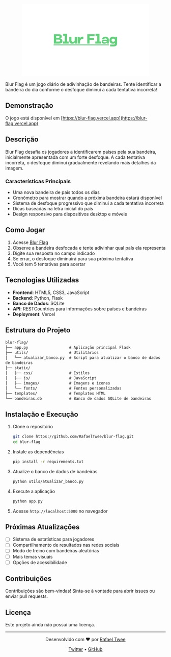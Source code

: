 <div align="center">
  <img src="static/images/blur-flag.png" alt="Blur Flag Logo" width="400">
</div>

Blur Flag é um jogo diário de adivinhação de bandeiras. Tente identificar a bandeira do dia conforme o desfoque diminui a cada tentativa incorreta!

## Demonstração

O jogo está disponível em [https://blur-flag.vercel.app](https://blur-flag.vercel.app)

## Descrição

Blur Flag desafia os jogadores a identificarem países pela sua bandeira, inicialmente apresentada com um forte desfoque. A cada tentativa incorreta, o desfoque diminui gradualmente revelando mais detalhes da imagem.

### Características Principais

- Uma nova bandeira de país todos os dias
- Cronômetro para mostrar quando a próxima bandeira estará disponível
- Sistema de desfoque progressivo que diminui a cada tentativa incorreta
- Dicas baseadas na letra inicial do país
- Design responsivo para dispositivos desktop e móveis

## Como Jogar

1. Acesse [Blur Flag](https://blur-flag.vercel.app)
2. Observe a bandeira desfocada e tente adivinhar qual país ela representa
3. Digite sua resposta no campo indicado
4. Se errar, o desfoque diminuirá para sua próxima tentativa
5. Você tem 5 tentativas para acertar

## Tecnologias Utilizadas

- **Frontend**: HTML5, CSS3, JavaScript
- **Backend**: Python, Flask
- **Banco de Dados**: SQLite
- **API**: RESTCountries para informações sobre países e bandeiras
- **Deployment**: Vercel

## Estrutura do Projeto

```
blur-flag/
├── app.py                  # Aplicação principal Flask
├── utils/                  # Utilitários
│   └── atualizar_banco.py  # Script para atualizar o banco de dados de bandeiras
├── static/
│   ├── css/                # Estilos
│   ├── js/                 # JavaScript
│   ├── images/             # Imagens e ícones
│   └── fonts/              # Fontes personalizadas
├── templates/              # Templates HTML
└── bandeiras.db            # Banco de dados SQLite de bandeiras
```

## Instalação e Execução

1. Clone o repositório
   ```bash
   git clone https://github.com/RafaelTwee/blur-flag.git
   cd blur-flag
   ```

2. Instale as dependências
   ```bash
   pip install -r requirements.txt
   ```

3. Atualize o banco de dados de bandeiras
   ```bash
   python utils/atualizar_banco.py
   ```

4. Execute a aplicação
   ```bash
   python app.py
   ```

5. Acesse `http://localhost:5000` no navegador

## Próximas Atualizações

- [ ] Sistema de estatísticas para jogadores
- [ ] Compartilhamento de resultados nas redes sociais
- [ ] Modo de treino com bandeiras aleatórias
- [ ] Mais temas visuais
- [ ] Opções de acessibilidade

## Contribuições

Contribuições são bem-vindas! Sinta-se à vontade para abrir issues ou enviar pull requests.

## Licença

Este projeto ainda não possui uma licença.

---

<div align="center">
  <p>
    Desenvolvido com ❤️ por <a href="https://github.com/RafaelTwee">Rafael Twee</a>
  </p>
  <p>
    <a href="https://twitter.com/tweevlr">Twitter</a> •
    <a href="https://github.com/RafaelTwee/blur-flag">GitHub</a>
  </p>
</div>
